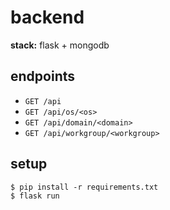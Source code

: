 # backend

**stack:** flask + mongodb

## endpoints

* `GET /api`
* `GET /api/os/<os>`
* `GET /api/domain/<domain>`
* `GET /api/workgroup/<workgroup>`

## setup

```shell
$ pip install -r requirements.txt
$ flask run
```
